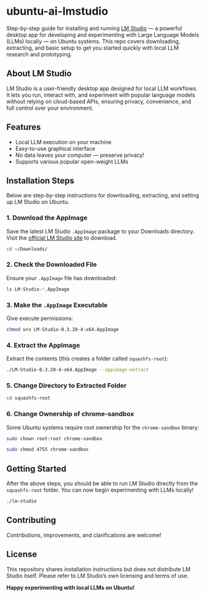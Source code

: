 # ubuntu-ai-lmstudio

Step-by-step guide for installing and running [LM Studio](https://lmstudio.ai/) — a powerful desktop app for developing and experimenting with Large Language Models (LLMs) locally — on Ubuntu systems. This repo covers downloading, extracting, and basic setup to get you started quickly with local LLM research and prototyping.

## About LM Studio

LM Studio is a user-friendly desktop app designed for local LLM workflows. It lets you run, interact with, and experiment with popular language models without relying on cloud-based APIs, ensuring privacy, convenience, and full control over your environment.

## Features

- Local LLM execution on your machine
- Easy-to-use graphical interface
- No data leaves your computer — preserve privacy!
- Supports various popular open-weight LLMs


## Installation Steps

Below are step-by-step instructions for downloading, extracting, and setting up LM Studio on Ubuntu.

### 1. Download the AppImage

Save the latest LM Studio `.AppImage` package to your Downloads directory. Visit the [official LM Studio site](https://lmstudio.ai/download) to download.

```bash
cd ~/Downloads/
```


### 2. Check the Downloaded File

Ensure your `.AppImage` file has downloaded:

```bash
ls LM-Studio-*.AppImage
```


### 3. Make the `.AppImage` Executable

Give execute permissions:

```bash
chmod u+x LM-Studio-0.3.20-4-x64.AppImage
```


### 4. Extract the AppImage

Extract the contents (this creates a folder called `squashfs-root`):

```bash
./LM-Studio-0.3.20-4-x64.AppImage --appimage-extract
```


### 5. Change Directory to Extracted Folder

```bash
cd squashfs-root
```


### 6. Change Ownership of chrome-sandbox

Some Ubuntu systems require root ownership for the `chrome-sandbox` binary:

```bash
sudo chown root:root chrome-sandbox
```
```bash
sudo chmod 4755 chrome-sandbox
```

## Getting Started

After the above steps, you should be able to run LM Studio directly from the `squashfs-root` folder. You can now begin experimenting with LLMs locally!

```bash
./lm-studio
```

## Contributing

Contributions, improvements, and clarifications are welcome!

## License

This repository shares installation instructions but does not distribute LM Studio itself. Please refer to LM Studio’s own licensing and terms of use.

**Happy experimenting with local LLMs on Ubuntu!**
